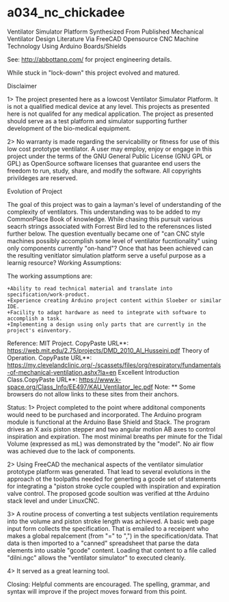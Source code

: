 # a034_nc_chickadee
Ventilator Simulator Platform Synthesized From Published Mechanical Ventilator Design Literature Via FreeCAD Opensource CNC Machine Technology Using Arduino Boards/Shields

See: http://abbottanp.com/ for project engineering details.

While stuck in "lock-down" this project evolved and matured.  


Disclaimer

1> The project presented here as a lowcost Ventilator Simulator Platform. It is not a qualified medical device at any level. This projects as presented here is not qualifed for any medical application. The project as presented should serve as a test platform and simulator supporting further development of the bio-medical equipment.

2> No warranty is made regarding the servicability or fitness for use of this low cost prototype ventilator. A user may employ, enjoy or engage in this project under the terms of the GNU General Public License (GNU GPL or GPL) as OpenSource software licenses that guarantee end users the freedom to run, study, share, and modify the software. All copyrights privildeges are reserved.


Evolution of Project

The goal of this project was to gain a layman's level of understanding of the complexity of ventilators. This understanding was to be added to my CommonPlace Book of knowledge. While chasing this pursuit various seacrh strings associated with Forrest Bird led to the referensnces listed further below. The question eventually became one of "can CNC style machines possibly accomplish some level of ventilator fucntionality" using only components currently "on-hand"? Once that has been achieved can the resulting venitlator simulation platform serve a useful purpose as a learnig resource?
Working Assumptions:


The working assumptions are:

    +Ability to read technical material and translate into specification/work-product.
    +Experience creating Arduino project content within Sloeber or similar IDE.
    +Facility to adapt hardware as need to integrate with software to accomplish a task.
    +Implementing a design using only parts that are currently in the project's einventory.


Reference:
MIT Project. CopyPaste URL**: https://web.mit.edu/2.75/projects/DMD_2010_Al_Husseini.pdf
Theory of Operation. CopyPaste URL**: https://my.clevelandclinic.org/-/scassets/files/org/respiratory/fundamentals-of-mechanical-ventilation.ashx?la=en
Excellent Introduction Class.CopyPaste URL**: https://www.k-space.org/Class_Info/EE497/KAU_Ventilator_lec.pdf
Note: ** Some browsers do not allow links to these sites from their anchors. 


Status:
1> Project completed to the point where additonal components would need to be purchased and incorporated.  The Arduino program module is functional at the Arduino Base Shield and Stack.  The program drives an X axis piston stepper and two angular motion  AB axes to control inspiration and expiration.  The most minimal breaths per minute for the Tidal Volume (expressed as mL) was demonstrated by the "model".  No air flow was achieved due to the lack of components. 

2> Using FreeCAD the mechanical aspects of the ventilator simulatior prototype platform was generated.  That lead to several evolutions in the approach ot the toolpaths needed for generting a gcode set of statements for integrating a "piston stroke cycle coupled with inspiration and expiration valve control. The proposed gcode soultion was verified at tthe Arduino stack level and under LinuxCNC.  

3> A routine process of converting a test subjects ventilation requirements into the volume and piston stroke length was achieved.  A basic web page input form collects the specification.  That is emailed to a receipent who makes a global repalcement (from "=" to ",") in the specification/data.  That data is then imported to a "canned" spreadsheet that parse the data elements into usable "gcode" content.  Loading that content to a file called "dilni.ngc" allows the "ventilator simulator" to executed cleanly.

4> It served as a great learning tool.


Closing:
Helpful comments are encouraged.  The spelling, grammar, and syntax will improve if the project moves forward from this point.
